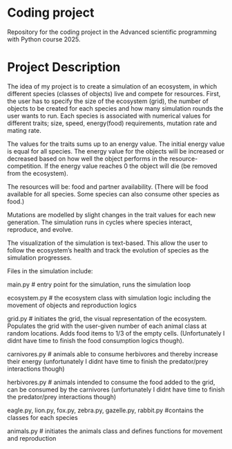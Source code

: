 # Coding project
Repository for the coding project in the Advanced scientific programming with Python course 2025.

# Project Description
The idea of my project is to create a simulation of an ecosystem, in which different species (classes of objects) live and compete for resources.
First, the user has to specify the size of the ecosystem (grid), the number of objects to be created for each species and how many simulation rounds the user wants to run. 
Each species is associated with numerical values for different traits; size, speed, energy(food) requirements, mutation rate and mating rate. 

The values for the traits sums up to an energy value. The initial energy value is equal for all species. 
The energy value for the objects will be increased or decreased based on how well the object performs in the resource-competition.
If the energy value reaches 0 the object will die (be removed from the ecosystem). 

The resources will be: food and partner availability. 
(There will be food available for all species. Some species can also consume other species as food.)

Mutations are modelled by slight changes in the trait values for each new generation.
The simulation runs in cycles where species interact, reproduce, and evolve. 

The visualization of the simulation is text-based. This allow the user to follow the ecosystem’s health and track the evolution of species as the simulation progresses.

Files in the simulation include:

main.py                   # entry point for the simulation, runs the simulation loop

ecosystem.py              # the ecosystem class with simulation logic including the movement of objects and reproduction logics

grid.py                   # initiates the grid, the visual representation of the ecosystem. Populates the grid with the user-given number of each animal class at random locations. Adds food items to 1/3 of the empty cells. (Unfortunately I didnt have time to finish the food consumption logics though).

carnivores.py             # animals able to consume herbivores and thereby increase their energy (unfortunately I didnt have time to finish the predator/prey interactions though)

herbivores.py             # animals intended to consume the food added to the grid, can be consumed by the carnivores (unfortunately I didnt have time to finish the predator/prey interactions though)

eagle.py, lion.py, fox.py, zebra.py, gazelle.py, rabbit.py                  #contains the classes for each species

animals.py              # initiates the animals class and defines functions for movement and reproduction
